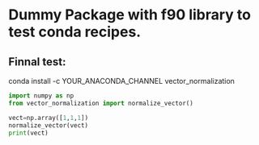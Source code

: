 # Dummy Package with f90 library to test conda recipes.

## Finnal test:

conda install -c YOUR_ANACONDA_CHANNEL vector_normalization

```python
import numpy as np
from vector_normalization import normalize_vector()

vect=np.array([1,1,1])
normalize_vector(vect)
print(vect)
```
